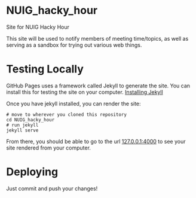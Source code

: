 # NUIG_hacky_hour
Site for NUIG Hacky Hour

This site will be used to notify members of meeting time/topics, as well as serving as a sandbox for trying out various web things.

# Testing Locally
GitHub Pages uses a framework called Jekyll to generate the site.  You can install this for testing the site on your computer.
[Installing Jekyll](https://jekyllrb.com/docs/installation/)

Once you have jekyll installed, you can render the site:
```
# move to wherever you cloned this repository
cd NUIG_hacky_hour
# run jekyll
jekyll serve
```
From there, you should be able to go to the url [127.0.0.1:4000](127.0.0.1:4000) to see your site rendered from your computer.

# Deploying
Just commit and push your changes!
